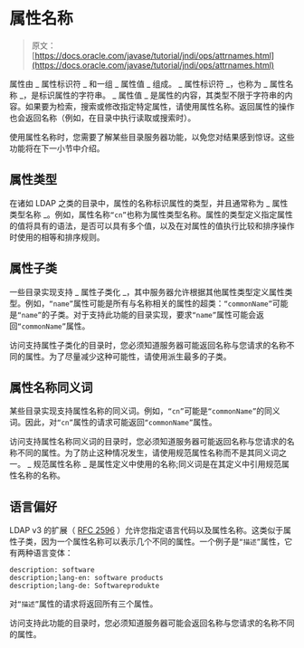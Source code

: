 # 属性名称

> 原文： [https://docs.oracle.com/javase/tutorial/jndi/ops/attrnames.html](https://docs.oracle.com/javase/tutorial/jndi/ops/attrnames.html)

属性由 _ 属性标识符 _ 和一组 _ 属性值 _ 组成。 _ 属性标识符 _，也称为 _ 属性名称 _，是标识属性的字符串。 _ 属性值 _ 是属性的内容，其类型不限于字符串的内容。如果要为检索，搜索或修改指定特定属性，请使用属性名称。返回属性的操作也会返回名称（例如，在目录中执行读取或搜索时）。

使用属性名称时，您需要了解某些目录服务器功能，以免您对结果感到惊讶。这些功能将在下一小节中介绍。

## 属性类型

在诸如 LDAP 之类的目录中，属性的名称标识属性的类型，并且通常称为 _ 属性类型名称 _。例如，属性名称`“cn”`也称为属性类型名称。属性的类型定义指定属性的值将具有的语法，是否可以具有多个值，以及在对属性的值执行比较和排序操作时使用的相等和排序规则。

## 属性子类

一些目录实现支持 _ 属性子类化 _，其中服务器允许根据其他属性类型定义属性类型。例如，`“name”`属性可能是所有与名称相关的属性的超类：`“commonName”`可能是`“name”`的子类。对于支持此功能的目录实现，要求`“name”`属性可能会返回`“commonName”`属性。

访问支持属性子类化的目录时，您必须知道服务器可能返回名称与您请求的名称不同的属性。为了尽量减少这种可能性，请使用派生最多的子类。

## 属性名称同义词

某些目录实现支持属性名称的同义词。例如，`“cn”`可能是`“commonName”`的同义词。因此，对`“cn”`属性的请求可能返回`“commonName”`属性。

访问支持属性名称同义词的目录时，您必须知道服务器可能返回名称与您请求的名称不同的属性。为了防止这种情况发生，请使用规范属性名称而不是其同义词之一。 _ 规范属性名称 _ 是属性定义中使用的名称;同义词是在其定义中引用规范属性名称的名称。

## 语言偏好

LDAP v3 的扩展（ [RFC 2596](http://www.ietf.org/rfc/rfc2596.txt) ）允许您指定语言代码以及属性名称。这类似于属性子类，因为一个属性名称可以表示几个不同的属性。一个例子是`“描述”`属性，它有两种语言变体：

```
description: software
description;lang-en: software products
description;lang-de: Softwareprodukte

```

对`“描述”`属性的请求将返回所有三个属性。

访问支持此功能的目录时，您必须知道服务器可能会返回名称与您请求的名称不同的属性。